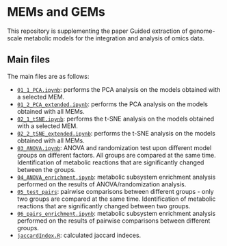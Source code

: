 # MEMs and GEMs

This repository is supplementing the paper Guided extraction of genome-scale metabolic models for the integration and analysis of omics data. 

## Main files
The main files are as follows:
* [```01_1_PCA.ipynb```](01_1_PCA.ipynb): performs the PCA analysis on the models obtained with a selected MEM.
* [```01_2_PCA_extended.ipynb```](01_2_PCA_extended.ipynb): performs the PCA analysis on the models obtained with all MEMs.
* [```02_1_tSNE.ipynb```](02_1_tSNE.ipynb): performs the t-SNE analysis on the models obtained with a selected MEM.
* [```02_2_tSNE_extended.ipynb```](02_2_tSNE_extended.ipynb): performs the t-SNE analysis on the models obtained with all MEMs.
* [```03_ANOVA.ipynb```](03_ANOVA.ipynb): ANOVA and randomization test upon different model groups on different factors. All groups are compared at the same time. Identification of metabolic reactions that are significantly changed between the groups.
* [```04_ANOVA_enrichment.ipynb```](04_ANOVA_enrichment.ipynb): metabolic subsystem enrichment analysis performed on the results of ANOVA/randomization analysis.
* [```05_test_pairs```](05_test_pairs): pairwise comparisons between different groups - only two groups are compared at the same time. Identification of metabolic reactions that are significantly changed between two groups.
* [```06_pairs_enrichment.ipynb```](06_pairs_enrichment.ipynb): metabolic subsystem enrichment analysis performed on the results of pairwise comparisons between different groups.
* [```jaccardIndex.R```](jaccardIndex.R): calculated jaccard indeces. 
